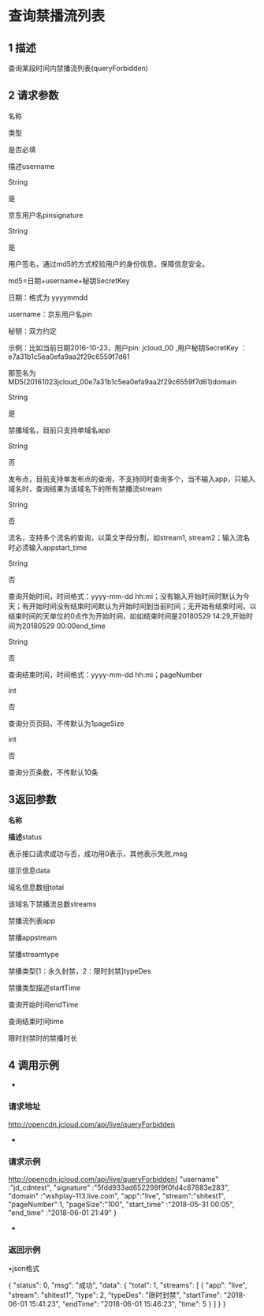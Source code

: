 # 查询禁播流列表

## 1 描述

查询某段时间内禁播流列表(queryForbidden)

## 2 请求参数

名称

类型

是否必填

描述username

String

是

京东用户名pinsignature

String

是

用户签名，通过md5的方式校验用户的身份信息，保障信息安全。

md5=日期+username+秘钥SecretKey

日期：格式为 yyyymmdd

username：京东用户名pin

秘钥：双方约定

示例：比如当前日期2016-10-23，用户pin: jcloud_00 ,用户秘钥SecretKey ：e7a31b1c5ea0efa9aa2f29c6559f7d61

那签名为MD5(20161023jcloud_00e7a31b1c5ea0efa9aa2f29c6559f7d61)domain

String

是

禁播域名，目前只支持单域名app

String

否

发布点，目前支持单发布点的查询，不支持同时查询多个，当不输入app，只输入域名时，查询结果为该域名下的所有禁播流stream

String

否

流名，支持多个流名的查询，以英文字母分割，如stream1, stream2；输入流名时必须输入appstart_time

String

否

查询开始时间，时间格式：yyyy-mm-dd hh:mi；没有输入开始时间时默认为今天；有开始时间没有结束时间默认为开始时间到当前时间；无开始有结束时间，以结束时间的天单位的0点作为开始时间，如如结束时间是20180529 14:29,开始时间为20180529 00:00end_time

String

否

查询结束时间，时间格式：yyyy-mm-dd hh:mi；pageNumber

int

否

查询分页页码，不传默认为1pageSize

int

否

查询分页条数，不传默认10条

## 3返回参数

**名称**

**描述**status

表示接口请求成功与否，成功用0表示，其他表示失败,msg

提示信息data

域名信息数组total

该域名下禁播流总数streams

禁播流列表app

禁播appstream

禁播streamtype

禁播类型[1：永久封禁，2：限时封禁]typeDes

禁播类型描述startTime

查询开始时间endTime

查询结束时间time

限时封禁时的禁播时长

## 4 调用示例

* 
### 请求地址

http://opencdn.jcloud.com/api/live/queryForbidden

* 
### 请求示例

http://opencdn.jcloud.com/api/live/queryForbidden{
"username" :"jd_cdntest",
"signature" :"5fdd933ad652298f9f0fd4c87883e283",
"domain" :"wshplay-113.live.com",
"app":"live",
"stream":"shitest1",
"pageNumber":1,
"pageSize":"100",
"start_time" :"2018-05-31 00:05",
"end_time" :"2018-06-01 21:49"
}

* 
### 返回示例

•json格式

{
"status": 0,
"msg": "成功",
"data": {
"total": 1,
"streams": [
{
"app": "live",
"stream": "shitest1",
"type": 2,
"typeDes": "限时封禁",
"startTime": "2018-06-01 15:41:23",
"endTime": "2018-06-01 15:46:23",
"time": 5
}
]
}
}
